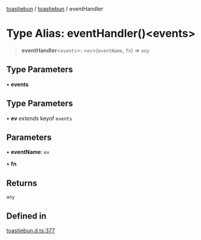 [toastiebun](../wiki/globals) / [toastiebun](../wiki/Namespace.toastiebun) / eventHandler

# Type Alias: eventHandler()\<events\>

> **eventHandler**\<`events`\>: \<`ev`\>(`eventName`, `fn`) => `any`

## Type Parameters

• **events**

## Type Parameters

• **ev** *extends* keyof `events`

## Parameters

• **eventName**: `ev`

• **fn**

## Returns

`any`

## Defined in

[toastiebun.d.ts:377](https://github.com/IsCoffeeTho/toastiebun/blob/68db60f7ee85daa2fa2dfd3ba3c6e7fae88c338b/src/toastiebun.d.ts#L377)
